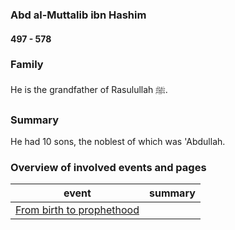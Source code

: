 ### Abd al-Muttalib ibn Hashim
#### 497 - 578

### Family

He is the grandfather of Rasulullah ﷺ.

### Summary

He had 10 sons, the noblest of which was 'Abdullah.

### Overview of involved events and pages

event | summary
-|-
[From birth to prophethood](../events/570_Birth_to_prophethood.html) |
